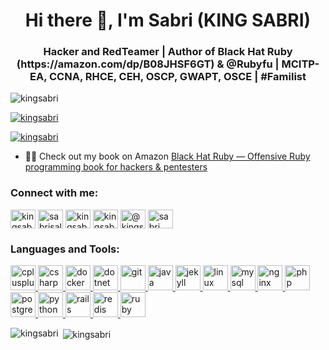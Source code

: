 <h1 align="center">Hi there 👋, I'm Sabri (KING SABRI)</h1>
<h3 align="center">Hacker and RedTeamer | Author of Black Hat Ruby (https://amazon.com/dp/B08JHSF6GT) & @Rubyfu | MCITP-EA, CCNA, RHCE, CEH, OSCP, GWAPT, OSCE | #Familist</h3>

<p align="left"> <img src="https://komarev.com/ghpvc/?username=kingsabri&label=Profile%20views&color=0e75b6&style=flat" alt="kingsabri" /> </p>

<p align="left"> <a href="https://github.com/ryo-ma/github-profile-trophy"><img src="https://github-profile-trophy.vercel.app/?username=kingsabri" alt="kingsabri" /></a> </p>

<p align="left"> <a href="https://twitter.com/kingsabri" target="blank"><img src="https://img.shields.io/twitter/follow/KINGSABRI?style=for-the-badge&logo=twitter&&labelColor=1f1f1f&color=1da1f2" alt="kingsabri" /></a> </p>

- 👨‍💻 Check out my book on Amazon [Black Hat Ruby — Offensive Ruby programming book for hackers & pentesters](https://amazon.com/dp/B08JHSF6GT)

<h3 align="left">Connect with me:</h3>
<p align="left">
<a href="https://twitter.com/kingsabri" target="blank"><img align="center" src="https://cdn.jsdelivr.net/npm/simple-icons@3.0.1/icons/twitter.svg" alt="kingsabri" height="30" width="40" /></a>
<a href="https://linkedin.com/in/sabrisaleh" target="blank"><img align="center" src="https://cdn.jsdelivr.net/npm/simple-icons@3.0.1/icons/linkedin.svg" alt="sabrisaleh" height="30" width="40" /></a>
<a href="https://stackoverflow.com/users/kingsabri" target="blank"><img align="center" src="https://cdn.jsdelivr.net/npm/simple-icons@3.0.1/icons/stackoverflow.svg" alt="kingsabri" height="30" width="40" /></a>
<a href="https://instagram.com/kingsabri" target="blank"><img align="center" src="https://cdn.jsdelivr.net/npm/simple-icons@3.0.1/icons/instagram.svg" alt="kingsabri" height="30" width="40" /></a>
<a href="https://medium.com/@kingsabri" target="blank"><img align="center" src="https://cdn.jsdelivr.net/npm/simple-icons@3.0.1/icons/medium.svg" alt="@kingsabri" height="30" width="40" /></a>
<a href="https://www.leetcode.com/sabri saleh hassanyah" target="blank"><img align="center" src="https://cdn.jsdelivr.net/npm/simple-icons@3.0.1/icons/leetcode.svg" alt="sabri saleh hassanyah" height="30" width="40" /></a>
</p>

<h3 align="left">Languages and Tools:</h3>
<p align="left"> <a href="https://www.w3schools.com/cpp/" target="_blank"> <img src="https://devicons.github.io/devicon/devicon.git/icons/cplusplus/cplusplus-original.svg" alt="cplusplus" width="40" height="40"/> </a> <a href="https://www.w3schools.com/cs/" target="_blank"> <img src="https://devicons.github.io/devicon/devicon.git/icons/csharp/csharp-original.svg" alt="csharp" width="40" height="40"/> </a> <a href="https://www.docker.com/" target="_blank"> <img src="https://devicons.github.io/devicon/devicon.git/icons/docker/docker-original-wordmark.svg" alt="docker" width="40" height="40"/> </a> <a href="https://dotnet.microsoft.com/" target="_blank"> <img src="https://devicons.github.io/devicon/devicon.git/icons/dot-net/dot-net-original-wordmark.svg" alt="dotnet" width="40" height="40"/> </a> <a href="https://git-scm.com/" target="_blank"> <img src="https://www.vectorlogo.zone/logos/git-scm/git-scm-icon.svg" alt="git" width="40" height="40"/> </a> <a href="https://www.java.com" target="_blank"> <img src="https://devicons.github.io/devicon/devicon.git/icons/java/java-original-wordmark.svg" alt="java" width="40" height="40"/> </a> <a href="https://jekyllrb.com/" target="_blank"> <img src="https://www.vectorlogo.zone/logos/jekyllrb/jekyllrb-icon.svg" alt="jekyll" width="40" height="40"/> </a> <a href="https://www.linux.org/" target="_blank"> <img src="https://devicons.github.io/devicon/devicon.git/icons/linux/linux-original.svg" alt="linux" width="40" height="40"/> </a> <a href="https://www.mysql.com/" target="_blank"> <img src="https://devicons.github.io/devicon/devicon.git/icons/mysql/mysql-original-wordmark.svg" alt="mysql" width="40" height="40"/> </a> <a href="https://www.nginx.com" target="_blank"> <img src="https://devicons.github.io/devicon/devicon.git/icons/nginx/nginx-original.svg" alt="nginx" width="40" height="40"/> </a> <a href="https://www.php.net" target="_blank"> <img src="https://devicons.github.io/devicon/devicon.git/icons/php/php-original.svg" alt="php" width="40" height="40"/> </a> <a href="https://www.postgresql.org" target="_blank"> <img src="https://devicons.github.io/devicon/devicon.git/icons/postgresql/postgresql-original-wordmark.svg" alt="postgresql" width="40" height="40"/> </a> <a href="https://www.python.org" target="_blank"> <img src="https://devicons.github.io/devicon/devicon.git/icons/python/python-original.svg" alt="python" width="40" height="40"/> </a> <a href="https://rubyonrails.org" target="_blank"> <img src="https://devicons.github.io/devicon/devicon.git/icons/rails/rails-original-wordmark.svg" alt="rails" width="40" height="40"/> </a> <a href="https://redis.io" target="_blank"> <img src="https://devicons.github.io/devicon/devicon.git/icons/redis/redis-original-wordmark.svg" alt="redis" width="40" height="40"/> </a> <a href="https://www.ruby-lang.org/en/" target="_blank"> <img src="https://devicons.github.io/devicon/devicon.git/icons/ruby/ruby-original-wordmark.svg" alt="ruby" width="40" height="40"/> </a> </p>

<p><img align="left" src="https://github-readme-stats.vercel.app/api/top-langs?username=kingsabri&show_icons=true&locale=en&layout=compact" alt="kingsabri" /></p>

<p>&nbsp;<img align="center" src="https://github-readme-stats.vercel.app/api?username=kingsabri&show_icons=true&locale=en" alt="kingsabri" /></p>
